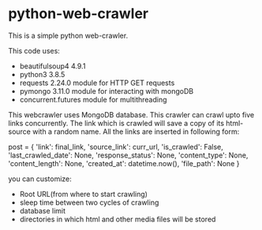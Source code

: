 # python-web-crawler
This is a simple python web-crawler.

This code uses: 
 - beautifulsoup4 4.9.1
 - python3 3.8.5
 - requests 2.24.0 module for HTTP GET requests
 - pymongo 3.11.0 module for interacting with mongoDB
 - concurrent.futures module for multithreading
 
This webcrawler uses MongoDB database. This crawler can crawl upto five links concurrently.
The link which is crawled will save a copy of its html-source with a random name.
All the links are inserted in following form:
 
post = {
            'link': final_link,
            'source_link': curr_url,
            'is_crawled': False,
            'last_crawled_date': None,
            'response_status': None,
            'content_type': None,
            'content_length': None,
            'created_at': datetime.now(),
            'file_path': None
            }
        
        
you can customize:
  - Root URL(from where to start crawling)
  - sleep time between two cycles of crawling
  - database limit
  - directories in which html and other media files will be stored
